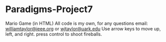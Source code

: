 # Paradigms-Project7
Mario Game (in HTML)
All code is my own, for any questions email: williamtaylor@ieee.org or wjtaylor@uark.edu
Use arrow keys to move up, left, and right.
press control to shoot fireballs.
